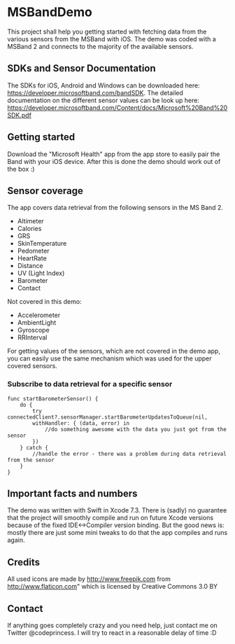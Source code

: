 # MSBandDemo

This project shall help you getting started with fetching data from the various sensors from the MSBand with iOS. The demo was coded with a MSBand 2 and connects to the majority of the available sensors.

## SDKs and Sensor Documentation
The SDKs for iOS, Android and Windows can be downloaded here: https://developer.microsoftband.com/bandSDK.
The detailed documentation on the different sensor values can be look up here: https://developer.microsoftband.com/Content/docs/Microsoft%20Band%20SDK.pdf

## Getting started
Download the "Microsoft Health" app from the app store to easily pair the Band with your iOS device. After this is done the demo should work out of the box :)

## Sensor coverage
The app covers data retrieval from the following sensors in the MS Band 2.
 - Altimeter
 - Calories
 - GRS
 - SkinTemperature
 - Pedometer
 - HeartRate
 - Distance
 - UV (Light Index)
 - Barometer
 - Contact

Not covered in this demo:
 - Accelerometer
 - AmbientLight
 - Gyroscope
 - RRInterval

For getting values of the sensors, which are not covered in the demo app, you can easily use the same mechanism which was used for the upper covered sensors.

### Subscribe to data retrieval for a specific sensor

    func startBarometerSensor() {
        do {
            try connectedClient?.sensorManager.startBarometerUpdatesToQueue(nil,
            withHandler: { (data, error) in
                //do something awesome with the data you just got from the sensor
            })
        } catch {
            //handle the error - there was a problem during data retrieval from the sensor
        }
    }

## Important facts and numbers
The demo was written with Swift in Xcode 7.3. There is (sadly) no guarantee that the project will smoothly compile and run on future Xcode versions because of the fixed IDE<->Compiler version binding. But the good news is: mostly there are just some mini tweaks to do that the app compiles and runs again.

## Credits
All used icons are made by http://www.freepik.com from http://www.flaticon.com" which is licensed by Creative Commons 3.0 BY

## Contact
If anything goes completely crazy and you need help, just contact me on Twitter @codeprincess. I will try to react in a reasonable delay of time :D
